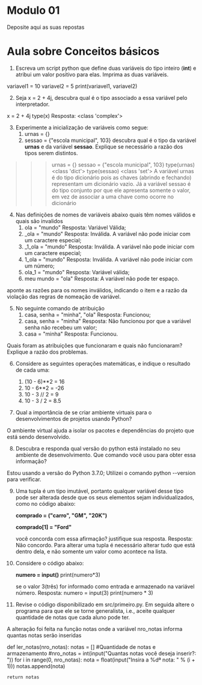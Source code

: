 # Modulo 01
Deposite aqui as suas repostas

# Aula sobre Conceitos básicos
1. Escreva um script python que define duas variáveis do tipo inteiro (__int__)
e atribui um valor positivo para elas. Imprima as duas variáveis.

variavel1 = 10
variavel2 = 5
print(variavel1, variavel2)

2. Seja x = 2 + 4j, descubra qual é o tipo associado a essa variável pelo interpretador.

x = 2 + 4j
type(x)
Resposta: <class 'complex'>

3. Experimente a inicialização de variáveis como segue:
   1. urnas = {}
   2. sessao = {"escola municipal", 103}
   descubra qual é o tipo da variável __urnas__ e da variável __sessao__. Explique se necessário
a razão dos tipos serem distintos.

>>> urnas = {}
>>> sessao = {"escola municipal", 103}
>>> type(urnas)
<class 'dict'>
>>> type(sessao)
<class 'set'>
A variável urnas é do tipo dicionário pois as chaves (abrindo e fechando) representam um dicionário vazio.
Já a variável sessao é do tipo conjunto por que ele apresenta somente o valor, em vez de associar a uma chave como ocorre no dicionário

4. Nas definições de nomes de variáveis abaixo quais têm nomes válidos e quais são invalidos
    1. ola = "mundo"  Resposta: Variável Válida;
    2. _ola = "mundo" Resposta: Inválida. A variável não pode iniciar com um caractere especial;
    3. _1_ola = "mundo" Resposta: Inválida. A variável não pode iniciar com um caractere especial;
    4. 1_ola = "mundo" Resposta: Inválida. A variável não pode iniciar com um número;
    5. ola_1 = "mundo" Resposta: Variável válida;
    6. meu mundo = "ola" Resposta: A variável não pode ter espaço.

aponte as razões para os nomes inválidos, indicando o item e a razão da violação
das regras de nomeação de variável.

5. No seguinte comando de atribuição 
   1. casa, senha = "minha", "ola" Resposta: Funcionou;
   2. casa, senha = "minha" Resposta: Não funcionou por que a variável senha não recebeu um valor;
   3. casa = "minha" Resposta: Funcionou.

Quais foram as atribuições que funcionaram e quais não funcionaram? Explique a razão dos problemas.
   
6. Considere as seguintes operações matemáticas, e indique o resultado de cada uma:
   1. (10 - 6)**2 = 16
   2. 10 - 6**2 = -26
   3. 10 - 3 // 2 = 9
   4. 10 - 3 / 2 = 8.5

7. Qual a importância de se criar ambiente virtuais para o desenvolvimentos de projetos usando Python?

O ambiente virtual ajuda a isolar os pacotes e dependências do projeto que está sendo desenvolvido.

8. Descubra e responda qual versão do python está instalado no seu ambiente de desenvolvimento. Que comando você usou 
para obter essa informação?

Estou usando a versão do Python 3.7.0;
Utilizei o comando python --version para verificar.

9. Uma tupla é um tipo imutável, portanto qualquer variável desse tipo pode ser alterada desde que os seus elementos 
sejam individualizados, como no código abaixo:

   __comprado = ("carro", "GM", "20K")__

   __comprado[1] = "Ford"__

   você concorda com essa afirmação? justifique sua resposta.
   Resposta: Não concordo. Para alterar uma tupla é necessário alterar tudo que está dentro dela, e não somente um valor como acontece na lista.

10. Considere o código abaixo:

      __numero = input()__
      print(numero*3)

      se o valor 3(três) for informado como entrada e armazenado na variável número.
Resposta: numero = input(3)
          print(numero * 3)

11. Revise o código disponibilizado em src/primeiro.py. Em seguida altere o programa
para que ele se torne generalista, i.e., aceite qualquer quantidade de notas que cada
aluno pode ter. 

A alteração foi feita na função notas onde a variável nro_notas informa quantas notas serão inseridas

def ler_notas(nro_notas):
    notas = []
    #Quantidade de notas e armazenamento
    #nro_notas = int(input("Quantas notas você deseja inserir?: "))
    for i in range(0, nro_notas):
        nota = float(input("Insira a %dª nota: " % (i + 1)))
        notas.append(nota)

    return notas
